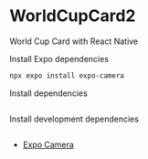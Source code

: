 # WorldCupCard2
World Cup Card with React Native

Install Expo dependencies
```sh
npx expo install expo-camera
```

Install dependencies
```sh

```

Install development dependencies
```sh

```

- [Expo Camera](https://docs.expo.dev/versions/latest/sdk/camera/)
